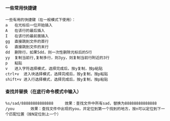 #### 一些常用快捷键
    一些有用的快捷键（在一般模式下使用）：
    a   在光标后一位开始插入
    A   在该行的最后插入
    I   在该行的最前面插入
    gg  直接跳到文件的首行
    G   直接跳到文件的末行
    dd  删除行，如果5dd，则一次性删除光标后的5行
    yy  复制当前行,复制多行，则3yy，则复制当前行附近的3行  
    p   粘贴
    v   进入字符选择模式，选择完成后，按y复制，按p粘贴
    ctrl+v  进入块选择模式，选择完成后，按y复制，按p粘贴
    shift+v 进入行选择模式，选择完成后，按y复制，按p粘贴

#### 查找并替换（在底行命令模式中输入）
    %s/sad/88888888888888     效果：查找文件中所有sad，替换为88888888888888  
    /you       效果：查找文件中出现的you，并定位到第一个找到的地方，按n可以定位到下一个匹配位置（按N定位到上一个） 